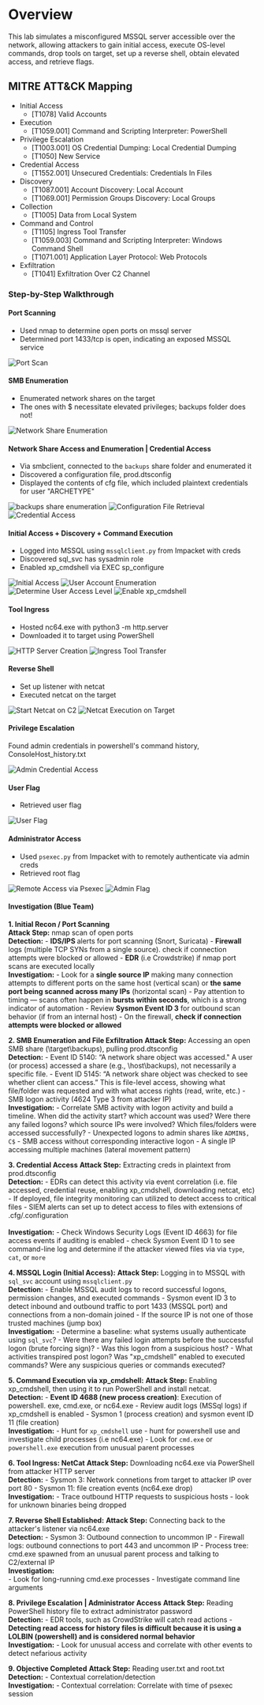 # Overview
This lab simulates a misconfigured MSSQL server accessible over the network, allowing attackers to gain initial access, execute OS-level commands, drop tools on target, set up a reverse shell, obtain elevated access, and retrieve flags.

## MITRE ATT&CK Mapping
- Initial Access
    - [T1078] Valid Accounts
- Execution
    - [T1059.001] Command and Scripting Interpreter: PowerShell
- Privilege Escalation
    - [T1003.001] OS Credential Dumping: Local Credential Dumping
    - [T1050] New Service 
- Credential Access
    - [T1552.001] Unsecured Credentials: Credentials In Files
- Discovery
    - [T1087.001] Account Discovery: Local Account
    - [T1069.001] Permission Groups Discovery: Local Groups
- Collection
    - [T1005] Data from Local System
- Command and Control
    - [T1105] Ingress Tool Transfer
    - [T1059.003] Command and Scripting Interpreter: Windows Command Shell
    - [T1071.001] Application Layer Protocol: Web Protocols
- Exfiltration
    - [T1041] Exfiltration Over C2 Channel


### Step-by-Step Walkthrough

#### Port Scanning

- Used nmap to determine open ports on mssql server
- Determined port 1433/tcp is open, indicating an exposed MSSQL service

![Port Scan](./screenshots/port%20scanning.png)

#### SMB Enumeration

- Enumerated network shares on the target
- The ones with $ necessitate elevated privileges; backups folder does not!

![Network Share Enumeration](./screenshots/SMB%20enumeration.png)

#### Network Share Access and Enumeration | Credential Access

- Via smbclient, connected to the `backups` share folder and enumerated it
- Discovered a configuration file, prod.dtsconfig
- Displayed the contents of cfg file, which included plaintext credentials for user "ARCHETYPE"

![backups share enumeration](./screenshots/network%20share%20access.png)
![Configuration File Retrieval](./screenshots/configuration%20file%20retrieval.png)
![Credential Access](./screenshots/credential%20access.png)


#### Initial Access + Discovery + Command Execution

- Logged into MSSQL using `mssqlclient.py` from Impacket with creds
- Discovered sql_svc has sysadmin role
- Enabled xp_cmdshell via EXEC sp_configure

![Initial Access](./screenshots/initial%20access.png)
![User Account Enumeration](./screenshots/user%20account%20enumeration.png)
![Determine User Access Level](./screenshots/determine%20user%20access%20level%20-%20discovery.png)
![Enable xp_cmdshell](./screenshots/enable%20xp_cmdshell.png)

#### Tool Ingress

- Hosted nc64.exe with python3 -m http.server
- Downloaded it to target using PowerShell

![HTTP Server Creation](./screenshots/http%20server%20creation.png)
![Ingress Tool Transfer](./screenshots/ingress%20tool%20transfer.png)

#### Reverse Shell

- Set up listener with netcat
- Executed netcat on the target

![Start Netcat on C2](./screenshots/start%20netcat%20on%20C2.png)
![Netcat Execution on Target](./screenshots/netcat%20execution%20on%20target.png)

#### Privilege Escalation

Found admin credentials in powershell's command history, ConsoleHost_history.txt

![Admin Credential Access](./screenshots/admin%20credential%20access.png)

#### User Flag

- Retrieved user flag

![User Flag](./screenshots/user%20flag.png)

#### Administrator Access

- Used `psexec.py` from Impacket with to remotely authenticate via admin creds
- Retrieved root flag

![Remote Access via Psexec](./screenshots/remote%20access%20via%20psexec.png)
![Admin Flag](./screenshots/admin%20flag.png)


#### Investigation (Blue Team)

**1. Initial Recon / Port Scanning**    
**Attack Step:** nmap scan of open ports <br>
    **Detection:**
           - <strong> IDS/IPS </strong> alerts for port scanning (Snort, Suricata)
           - <strong> Firewall </strong> logs (multiple TCP SYNs from a single source). check if connection attempts were blocked or allowed
           - **EDR** (i.e Crowdstrike) if nmap port scans are executed locally <br>
    **Investigation:**
           - Look for a **single source IP** making many connection attempts to different ports on the same host (vertical scan) or **the same port being scanned across many IPs** (horizontal scan)
           - Pay attention to timing — scans often happen in **bursts within seconds**, which is a strong indicator of automation
           - Review **Sysmon Event ID 3** for outbound scan behavior (if from an internal host)
           - On the firewall, **check if connection attempts were blocked or allowed**
<br>

**2. SMB Enumeration and File Exfiltration**
**Attack Step:** Accessing an open SMB share (\\target\backups), pulling prod.dtsconfig <br>
   **Detection:**
           - Event ID 5140: “A network share object was accessed." A user (or process) accessed a share (e.g., \\host\backups), not necessarily a specific file. 
           - Event ID 5145: “A network share object was checked to see whether client can access.”  This is file-level access, showing what file/folder was requested and with what access rights (read, write, etc.)
           - SMB logon activity (4624 Type 3 from attacker IP) <br>
   **Investigation:**
           - Correlate SMB activity with logon activity and build a timeline. When did the activity start? which account was used? Were there any failed logons? which source IPs were involved? Which files/folders were accessed successfully?
          - Unexpected logons to admin shares like `ADMIN$, C$`
          - SMB access without corresponding interactive logon
          - A single IP accessing multiple machines (lateral movement pattern) <br>

**3. Credential Access**
**Attack Step:** Extracting creds in plaintext from prod.dtsconfig <br>
    **Detection:**
          -  EDRs can detect this activity via event correlation (i.e. file accessed, credential reuse, enabling xp_cmdshell, downloading netcat, etc)
          -  If deployed, file integrity monitoring can utilized to detect access to critical files
          -  SIEM alerts can set up to detect access to files with extensions of .cfg/.configuration <br>          
    **Investigation:**
          - Check Windows Security Logs (Event ID 4663) for file access events if auditing is enabled
          - check Sysmon Event ID 1 to see command-line log and determine if the attacker viewed files via via `type`, `cat`, or `more` <br>

**4. MSSQL Login (Initial Access):**
**Attack Step:** Logging in to MSSQL with `sql_svc` account using `mssqlclient.py` <br>
    **Detection:**
           -  Enable MSSQL audit logs to record successful logons, permission changes, and executed commands
           -  Sysmon event ID 3 to detect inbound and outbound traffic to port 1433 (MSSQL port) and connections from a non-domain joined
           -  If the source IP is not one of those trusted machines (jump box) <br>
    **Investigation:**
           - Determine a baseline: what systems usually authenticate using `sql_svc`? 
           - Were there any failed login attempts before the successful logon (brute forcing sign)?
           - Was this logon from a suspicious host?
           - What activities transpired post logon? Was "xp_cmdshell" enabled to executed commands? Were any suspicious queries or commands executed?

**5. Command Execution via xp_cmdshell:**
**Attack Step:**  Enabling xp_cmdshell, then using it to run PowerShell and install netcat. <br>
 **Detection:** 
    - **Event ID 4688 (new process creation)**: Execution of powershell. exe, cmd.exe, or nc64.exe 
    - Review audit logs (MSSql logs) if xp_cmdshell is enabled
    - Sysmon 1 (process creation) and sysmon event ID 11 (file creation) <br>
 **Investigation:**
    - Hunt for `xp_cmdshell` use
    - hunt for powershell use and investigate child processes (i.e nc64.exe)
    - Look for `cmd.exe` or `powershell.exe` execution from unusual parent processes <br>  

**6. Tool Ingress: NetCat**
**Attack Step:** Downloading nc64.exe via PowerShell from attacker HTTP server <br>
  **Detection:**
    - Sysmon 3: Network connetions from target to attacker IP over port 80
    - Sysmon 11: file creation events (nc64.exe drop) <br>
  **Investigation:**
    - Trace outbound HTTP requests to suspicious hosts
    - look for unknown binaries being dropped   

**7. Reverse Shell Established:**
**Attack Step:** Connecting back to the attacker's listener via nc64.exe <br>
  **Detection:**
    - Sysmon 3: Outbound connection to uncommon IP
    - Firewall logs: outbound connections to port 443 and uncommon IP
    - Process tree: cmd.exe spawned from an unusual parent process and talking to C2/external IP <br>
  **Investigation:**   
    - Look for long-running cmd.exe processes
    - Investigate command line arguments

**8. Privilege Escalation | Administrator Access**
**Attack Step:** Reading PowerShell history file to extract administrator password <br>
  **Detection:**
    - EDR tools, such as CrowdStrike will catch read actions
    - **Detecting read access for history files is difficult because it is using a LOLBIN (powershell) and is considered normal behavior** <br>
  **Investigation:**
    - Look for unusual access and correlate with other events to detect nefarious activity <br>

**9. Objective Completed**
**Attack Step:** Reading user.txt and root.txt <br>
  **Detection:**
    - Contextual correlation/detection <br>
  **Investigation:**
    - Contextual correlation: Correlate with time of psexec session
